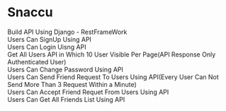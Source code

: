 # Snaccu
Build API Using Django - RestFrameWork<br>
Users Can SignUp Using API<br>
Users Can Login Uisng API<br>
Get All Users API in Which 10 User Visible Per Page(API Response Only Authenticated User)<br>
Users Can Change Password Using API<br>
Users Can Send Friend Request To Users Using API(Every User Can Not Send More Than 3 Request Within a Minute)<br>
Users Can Accept Friend Requet From Users Using API<br>
Users Can Get All Friends List Using API<br>
